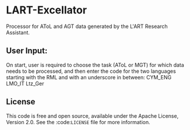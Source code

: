 # LART-Excellator
Processor for AToL and AGT data generated by the L'ART Research Assistant.

User Input:
----------
On start, user is required to choose the task (AToL or MGT) for which data needs to be processed, and then enter the code for the two languages starting with the RML and with an underscore in between: 
CYM_ENG 
LMO_IT
Ltz_Ger

License
-------
This code is free and open source, available under the Apache License,
Version 2.0. See the :code:`LICENSE` file for more information.

